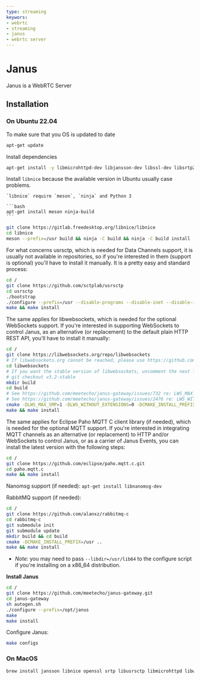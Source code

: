 ```yaml
---
type: streaming
keywors:
- webrtc
- streaming
- janus
- webrtc server
---
```

# Janus

Janus is a WebRTC Server

## Installation

### On Ubuntu 22.04

To make sure that you OS is updated to date

```bash
apt-get update
```

Install dependencies

```bash
apt-get install -y libmicrohttpd-dev libjansson-dev libssl-dev libsrtp2-dev libsofia-sip-ua-dev libglib2.0-dev libopus-dev libogg-dev libcurl4-openssl-dev liblua5.3-dev libconfig-dev pkg-config libtool automake autoconf git cmake
```

Install `libnice` because the available version in Ubuntu usually case problems.

    `libnice` require `meson`, `ninja` and Python 3

    ```bash
    apt-get install meson ninja-build
    ```

```bash
git clone https://gitlab.freedesktop.org/libnice/libnice
cd libnice
meson --prefix=/usr build && ninja -C build && ninja -C build install
```

For what concerns usrsctp, which is needed for Data Channels support, it is usually not available in repositories, so if you're interested in them (support is optional) you'll have to install it manually. It is a pretty easy and standard process:

```bash
cd /
git clone https://github.com/sctplab/usrsctp
cd usrsctp
./bootstrap
./configure --prefix=/usr --disable-programs --disable-inet --disable-inet6
make && make install
```

The same applies for libwebsockets, which is needed for the optional WebSockets support. If you're interested in supporting WebSockets to control Janus, as an alternative (or replacement) to the default plain HTTP REST API, you'll have to install it manually:

```bash
cd /
git clone https://libwebsockets.org/repo/libwebsockets
# If libwebsockets.org cannot be reached, please use https://github.com/warmcat/libwebsockets.git
cd libwebsockets
# If you want the stable version of libwebsockets, uncomment the next line
# git checkout v3.2-stable
mkdir build
cd build
# See https://github.com/meetecho/janus-gateway/issues/732 re: LWS_MAX_SMP
# See https://github.com/meetecho/janus-gateway/issues/2476 re: LWS_WITHOUT_EXTENSIONS
cmake -DLWS_MAX_SMP=1 -DLWS_WITHOUT_EXTENSIONS=0 -DCMAKE_INSTALL_PREFIX:PATH=/usr -DCMAKE_C_FLAGS="-fpic" ..
make && make install
```

The same applies for Eclipse Paho MQTT C client library (if needed), which is needed for the optional MQTT support. If you're interested in integrating MQTT channels as an alternative (or replacement) to HTTP and/or WebSockets to control Janus, or as a carrier of Janus Events, you can install the latest version with the following steps:

```bash
cd /
git clone https://github.com/eclipse/paho.mqtt.c.git
cd paho.mqtt.c
make && make install
```

Nanomsg support (if needed): `apt-get install libnanomsg-dev`

RabbitMQ support (if needed):

```bash
cd /
git clone https://github.com/alanxz/rabbitmq-c
cd rabbitmq-c
git submodule init
git submodule update
mkdir build && cd build
cmake -DCMAKE_INSTALL_PREFIX=/usr ..
make && make install
```
* *Note:* you may need to pass `--libdir=/usr/lib64` to the configure script if you're installing on a x86_64 distribution.


**Install Janus**

```bash
cd /
git clone https://github.com/meetecho/janus-gateway.git
cd janus-gateway
sh autogen.sh
./configure --prefix=/opt/janus
make
make install
```

Configure Janus:

```bash
make configs
```

### On MacOS

```bash
brew install jansson libnice openssl srtp libusrsctp libmicrohttpd libwebsockets cmake rabbitmq-c sofia-sip opus libogg curl glib libconfig pkg-config autoconf automake libtool
```